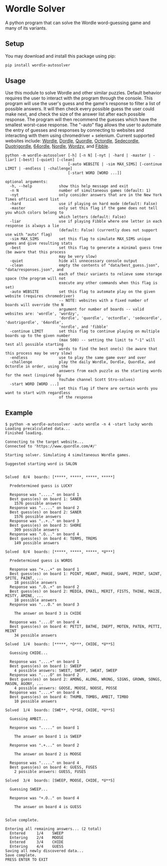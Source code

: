 # Wordle Solver
A python program that can solve the Wordle word-guessing game and many of its variants.

## Setup
You may download and install this package using pip:
```bash
pip install wordle-autosolver
```

## Usage
Use this module to solve Wordle and other similar puzzles. Default behavior requires the user to interact with the program through the console. This program will use the user's guess and the game's response to filter a list of possible answers. It will then check every possible guess the user could make next, and check the size of the answer list after each possible response. The program will then recommend the guesses which have the smallest worst-case response. The "-auto" flag allows the user to automate the entry of guesses and responses by connecting to websites and interacting with them using chromedriver + selenium. Current supported websites include: [Wordle](www.nytimes.com/games/wordle/index.html), [Dordle](zaratustra.itch.io/dordle), [Quordle](www.quordle.com), [Octordle](octordle.com), [Sedecordle](www.sedecordle.com), [Duotrigordle](duotrigordle.com), [64ordle](64ordle.au), [Nordle](www.nordle.us), [Wordzy](wordzmania.com/Wordzy), and [Fibble](fibble.xyz).
```
python -m wordle-autosolver [-h] [-n N] [-nyt | -hard | -master | -liar] [-best] [-quiet] [-clean]
                            [-auto WEBSITE | -sim MAX_SIMS] [-continue LIMIT | -endless | -challenge]
                            [-start WORD [WORD ...]]

optional arguments:
  -h, --help            show this help message and exit
  -n N                  number of simultaneous games (default: 1)
  -nyt                  only consider answers that are in the New York Times official word list
  -hard                 use if playing on hard mode (default: False)
  -master               only set this flag if the game does not tell you which colors belong to
                        which letters (default: False)
  -liar                 use if playing Fibble where one letter in each response is always a lie
                        (default: False) (currently does not support use with "auto" flag)
  -sim MAX_SIMS         set this flag to simulate MAX_SIMS unique games and give resulting stats
  -best                 set this flag to generate a minimal guess tree (be aware that this process
                        may be very slow)
  -quiet                hide all unnecessary console output
  -clean                empty the contents of "data/best_guess.json", "data/responses.json", and
                        each of their variants to relieve some storage space (the program will not
                        execute any other commands when this flag is set)
  -auto WEBSITE         set this flag to automate play on the given website (requires chromedriver)
                        -- NOTE: websites with a fixed number of boards will override the N
                        argument for number of boards -- valid websites are: 'wordle', 'wordzy',
                        'dordle', 'quordle', 'octordle', 'sedecordle', 'duotrigordle', '64ordle',
                        'nordle', and 'fibble'
  -continue LIMIT       set this flag to continue playing on multiple boards up to the given number
                        (max 500) -- setting the limit to "-1" will test all possible starting
                        words to find the best one(s) (be aware that this process may be very slow)
  -endless              use to play the same game over and over
  -challenge            play the daily Wordle, Dordle, Quordle, and Octordle in order, using the
                        answers from each puzzle as the starting words for the next (inspired by
                        YouTube channel Scott Stro-solves)
  -start WORD [WORD ...]
                        set this flag if there are certain words you want to start with regardless
                        of the response
```

## Example
```
$ python -m wordle-autosolver -auto wordle -n 4 -start lucky words
Loading precalculated data...
Finished loading.

Connecting to the target website...
Connected to 'https://www.quordle.com/#/'

Starting solver. Simulating 4 simultaneous Wordle games.

Suggested starting word is SALON


Solved  0/4  boards: [*****, *****, *****, *****]

  Predetermined guess is LUCKY

  Response was "....." on board 1
  Best guess(es) on board 1: SANER
    1576 possible answers
  Response was "....." on board 2
  Best guess(es) on board 2: SANER
    1576 possible answers
  Response was "..+.." on board 3
  Best guess(es) on board 3: SHORE
    309 possible answers
  Response was ".O..." on board 4
  Best guess(es) on board 4: TERMS, TREMS
    149 possible answers

Solved  0/4  boards: [*****, *****, *****, *U***]

  Predetermined guess is WORDS

  Response was "+...+" on board 1
  Best guess(es) on board 1: POINT, MEANT, PHASE, SHAPE, PRINT, SAINT, SPITE, PAINT, ...
    18 possible answers
  Response was ".O..+" on board 2
  Best guess(es) on board 2: MEDIA, EMAIL, MERIT, FISTS, THINE, MAIZE, MISTY, AMINE, ...
    18 possible answers
  Response was "...O." on board 3

    The answer on board 3 is CHIDE

  Response was "....O" on board 4
  Best guess(es) on board 4: PETIT, BATHE, INEPT, MOTEN, PATEN, PETTI, MEINT
    34 possible answers

Solved  1/4  boards: [*****, *O***, CHIDE, *U**S]

  Guessing CHIDE...

  Response was "....+" on board 1
  Best guess(es) on board 1: SWEEP
    4 possible answers: SWEET, SWEPT, SWEAT, SWEEP
  Response was "....O" on board 2
  Best guess(es) on board 2: AMONG, ALONG, WRONG, SIGNS, GROWN, SONGS, MASON, AGONY, ...
    4 possible answers: GOOSE, MOOSE, NOOSE, POSSE
  Response was "....+" on board 4
  Best guess(es) on board 4: THUMB, TOMBS, AMBIT, TIMBO
    10 possible answers

Solved  1/4  boards: [SWE**, *O*SE, CHIDE, *U**S]

  Guessing AMBIT...

  Response was "....." on board 1

    The answer on board 1 is SWEEP

  Response was ".+..." on board 2

    The answer on board 2 is MOOSE

  Response was "....." on board 4
  Best guess(es) on board 4: GUESS, FUSES
    2 possible answers: GUESS, FUSES

Solved  3/4  boards: [SWEEP, MOOSE, CHIDE, *U**S]

  Guessing SWEEP...

  Response was "+.O.." on board 4

    The answer on board 4 is GUESS


Solve complete.

Entering all remaining answers... (2 total)
  Entered     1/4    SWEEP
  Entering    2/4    MOOSE
  Entered     3/4    CHIDE
  Entering    4/4    GUESS
Saving all newly discovered data...
Save complete.
PRESS ENTER TO EXIT
```
